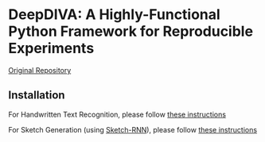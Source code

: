 # DeepDIVA: A Highly-Functional Python Framework for Reproducible Experiments

[Original Repository](https://github.com/DIVA-DIA/DeepDIVA)

## Installation

For Handwritten Text Recognition, please follow [these instructions](https://github.com/kbarrere/DeepDIVA/blob/htr/README.md)

For Sketch Generation (using [Sketch-RNN](https://github.com/tensorflow/magenta/tree/master/magenta/models/sketch_rnn)), please follow [these instructions](https://github.com/kbarrere/DeepDIVA/blob/sketch/README.md)
